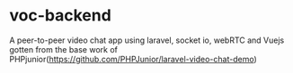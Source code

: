 # voc-backend
A peer-to-peer video chat app using laravel, socket io, webRTC and Vuejs gotten from the base work of PHPjunior(https://github.com/PHPJunior/laravel-video-chat-demo)
